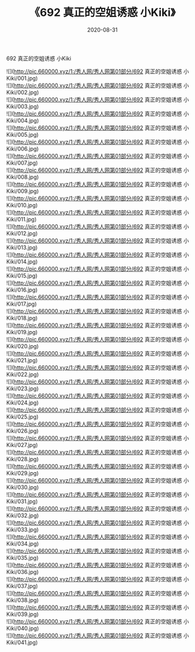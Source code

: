﻿---
layout: post
title:  《692 真正的空姐诱惑 小Kiki》
date:   2020-08-31
img: http://pic.660000.xyz/1:/秀人网/秀人网第01部分/692 真正的空姐诱惑 小Kiki/000.jpg
categories: [美女, 清纯, 唯美]
---

692 真正的空姐诱惑 小Kiki

  ![](http://pic.660000.xyz/1:/秀人网/秀人网第01部分/692 真正的空姐诱惑 小Kiki/001.jpg) <br> ![](http://pic.660000.xyz/1:/秀人网/秀人网第01部分/692 真正的空姐诱惑 小Kiki/002.jpg) <br> ![](http://pic.660000.xyz/1:/秀人网/秀人网第01部分/692 真正的空姐诱惑 小Kiki/003.jpg) <br> ![](http://pic.660000.xyz/1:/秀人网/秀人网第01部分/692 真正的空姐诱惑 小Kiki/004.jpg) <br> ![](http://pic.660000.xyz/1:/秀人网/秀人网第01部分/692 真正的空姐诱惑 小Kiki/005.jpg) <br> ![](http://pic.660000.xyz/1:/秀人网/秀人网第01部分/692 真正的空姐诱惑 小Kiki/006.jpg) <br> ![](http://pic.660000.xyz/1:/秀人网/秀人网第01部分/692 真正的空姐诱惑 小Kiki/007.jpg) <br> ![](http://pic.660000.xyz/1:/秀人网/秀人网第01部分/692 真正的空姐诱惑 小Kiki/008.jpg) <br> ![](http://pic.660000.xyz/1:/秀人网/秀人网第01部分/692 真正的空姐诱惑 小Kiki/009.jpg) <br> ![](http://pic.660000.xyz/1:/秀人网/秀人网第01部分/692 真正的空姐诱惑 小Kiki/010.jpg) <br> ![](http://pic.660000.xyz/1:/秀人网/秀人网第01部分/692 真正的空姐诱惑 小Kiki/011.jpg) <br> ![](http://pic.660000.xyz/1:/秀人网/秀人网第01部分/692 真正的空姐诱惑 小Kiki/012.jpg) <br> ![](http://pic.660000.xyz/1:/秀人网/秀人网第01部分/692 真正的空姐诱惑 小Kiki/013.jpg) <br> ![](http://pic.660000.xyz/1:/秀人网/秀人网第01部分/692 真正的空姐诱惑 小Kiki/014.jpg) <br> ![](http://pic.660000.xyz/1:/秀人网/秀人网第01部分/692 真正的空姐诱惑 小Kiki/015.jpg) <br> ![](http://pic.660000.xyz/1:/秀人网/秀人网第01部分/692 真正的空姐诱惑 小Kiki/016.jpg) <br> ![](http://pic.660000.xyz/1:/秀人网/秀人网第01部分/692 真正的空姐诱惑 小Kiki/017.jpg) <br> ![](http://pic.660000.xyz/1:/秀人网/秀人网第01部分/692 真正的空姐诱惑 小Kiki/018.jpg) <br> ![](http://pic.660000.xyz/1:/秀人网/秀人网第01部分/692 真正的空姐诱惑 小Kiki/019.jpg) <br> ![](http://pic.660000.xyz/1:/秀人网/秀人网第01部分/692 真正的空姐诱惑 小Kiki/020.jpg) <br> ![](http://pic.660000.xyz/1:/秀人网/秀人网第01部分/692 真正的空姐诱惑 小Kiki/021.jpg) <br> ![](http://pic.660000.xyz/1:/秀人网/秀人网第01部分/692 真正的空姐诱惑 小Kiki/022.jpg) <br> ![](http://pic.660000.xyz/1:/秀人网/秀人网第01部分/692 真正的空姐诱惑 小Kiki/023.jpg) <br> ![](http://pic.660000.xyz/1:/秀人网/秀人网第01部分/692 真正的空姐诱惑 小Kiki/024.jpg) <br> ![](http://pic.660000.xyz/1:/秀人网/秀人网第01部分/692 真正的空姐诱惑 小Kiki/025.jpg) <br> ![](http://pic.660000.xyz/1:/秀人网/秀人网第01部分/692 真正的空姐诱惑 小Kiki/026.jpg) <br> ![](http://pic.660000.xyz/1:/秀人网/秀人网第01部分/692 真正的空姐诱惑 小Kiki/027.jpg) <br> ![](http://pic.660000.xyz/1:/秀人网/秀人网第01部分/692 真正的空姐诱惑 小Kiki/028.jpg) <br> ![](http://pic.660000.xyz/1:/秀人网/秀人网第01部分/692 真正的空姐诱惑 小Kiki/029.jpg) <br> ![](http://pic.660000.xyz/1:/秀人网/秀人网第01部分/692 真正的空姐诱惑 小Kiki/030.jpg) <br> ![](http://pic.660000.xyz/1:/秀人网/秀人网第01部分/692 真正的空姐诱惑 小Kiki/031.jpg) <br> ![](http://pic.660000.xyz/1:/秀人网/秀人网第01部分/692 真正的空姐诱惑 小Kiki/032.jpg) <br> ![](http://pic.660000.xyz/1:/秀人网/秀人网第01部分/692 真正的空姐诱惑 小Kiki/033.jpg) <br> ![](http://pic.660000.xyz/1:/秀人网/秀人网第01部分/692 真正的空姐诱惑 小Kiki/034.jpg) <br> ![](http://pic.660000.xyz/1:/秀人网/秀人网第01部分/692 真正的空姐诱惑 小Kiki/035.jpg) <br> ![](http://pic.660000.xyz/1:/秀人网/秀人网第01部分/692 真正的空姐诱惑 小Kiki/036.jpg) <br> ![](http://pic.660000.xyz/1:/秀人网/秀人网第01部分/692 真正的空姐诱惑 小Kiki/037.jpg) <br> ![](http://pic.660000.xyz/1:/秀人网/秀人网第01部分/692 真正的空姐诱惑 小Kiki/038.jpg) <br> ![](http://pic.660000.xyz/1:/秀人网/秀人网第01部分/692 真正的空姐诱惑 小Kiki/039.jpg) <br> ![](http://pic.660000.xyz/1:/秀人网/秀人网第01部分/692 真正的空姐诱惑 小Kiki/040.jpg) <br> ![](http://pic.660000.xyz/1:/秀人网/秀人网第01部分/692 真正的空姐诱惑 小Kiki/041.jpg) <br>